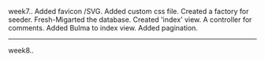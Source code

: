 week7..
Added favicon /SVG.
Added custom css file.
Created a factory for seeder.
Fresh-Migarted the database.
Created 'index' view.
A controller for comments.
Added Bulma to index view.
Added pagination.

---

week8..
